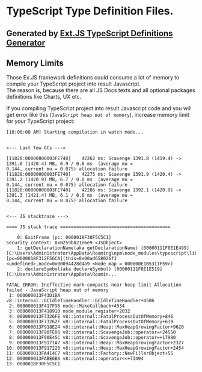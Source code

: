 # TypeScript Type Definition Files.

## Generated by [Ext.JS TypeScript Definitions Generator](https://github.com/ExtTS/generator)

## Memory Limits
Those Ex.JS framework definitions could consume a lot of memory to compile your TypeScript project into result Javascript.  
The reason is, because there are all JS Docs texts and all optional packages definitions like Charts, UX etc.  

If you compiling TypeScript project into result Javascript code and you will get error like this (`JavaScript heap out of memory`), increase memory limit for your TypeScript project:

```
[10:00:00 AM] Starting compilation in watch mode...


<--- Last few GCs --->

[11828:00000000003FE740]    42262 ms: Scavenge 1391.8 (1419.4) -> 1391.0 (1420.4) MB, 6.9 / 0.0 ms  (average mu =
0.144, current mu = 0.075) allocation failure
[11828:00000000003FE740]    42275 ms: Scavenge 1391.9 (1420.4) -> 1391.2 (1420.9) MB, 6.7 / 0.0 ms  (average mu =
0.144, current mu = 0.075) allocation failure
[11828:00000000003FE740]    42286 ms: Scavenge 1392.1 (1420.9) -> 1391.3 (1421.4) MB, 6.1 / 0.0 ms  (average mu =
0.144, current mu = 0.075) allocation failure


<--- JS stacktrace --->

==== JS stack trace =========================================

    0: ExitFrame [pc: 0000018F30F5C5C1]
Security context: 0x0259b821e6e9 <JSObject>
    1: getDeclarationName(aka getDeclarationName) [00000111F8E1E499] [C:\Users\Administrator\AppData\Roaming\npm\node_modules\typescript\lib\tsc.js:~23681] [pc=0000018F312F56CA](this=0x00ad658026f1 <undefined>,node=0x00094428d4a9 <Node map = 000000E1B5311F59>)
    2: declareSymbol(aka declareSymbol) [00000111F8E1E519] [C:\Users\Administrator\AppData\Roamin...

FATAL ERROR: Ineffective mark-compacts near heap limit Allocation failed - JavaScript heap out of memory
 1: 000000013F43D1BA v8::internal::GCIdleTimeHandler::GCIdleTimeHandler+4506
 2: 000000013F417F96 node::MakeCallback+4534
 3: 000000013F418910 node_module_register+2032
 4: 000000013F7326FE v8::internal::FatalProcessOutOfMemory+846
 5: 000000013F73262F v8::internal::FatalProcessOutOfMemory+639
 6: 000000013F918E24 v8::internal::Heap::MaxHeapGrowingFactor+9620
 7: 000000013F90FE06 v8::internal::ScavengeJob::operator=+24550
 8: 000000013F90E45C v8::internal::ScavengeJob::operator=+17980
 9: 000000013F9171A7 v8::internal::Heap::MaxHeapGrowingFactor+2327
10: 000000013F917226 v8::internal::Heap::MaxHeapGrowingFactor+2454
11: 000000013FA414C7 v8::internal::Factory::NewFillerObject+55
12: 000000013FABE6B6 v8::internal::operator<<+73494
13: 0000018F30F5C5C1
```
